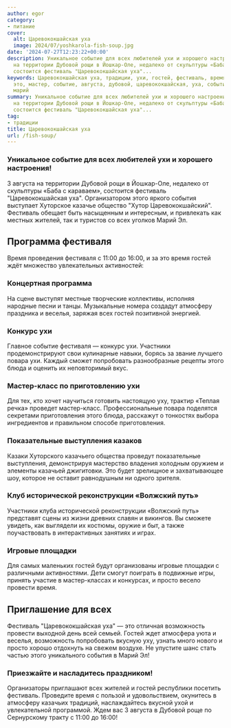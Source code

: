 ```yaml
---
author: egor
category:
- питание
cover:
  alt: Царевококшайская уха
  image: 2024/07/yoshkarola-fish-soup.jpg
date: '2024-07-27T12:23:22+00:00'
description: Уникальное событие для всех любителей ухи и хорошего настроения! 3 августа
  на территории Дубовой рощи в Йошкар-Оле, недалеко от скульптуры «Баба с караваем»,
  состоится фестиваль "Царевококшайская уха"...
keywords: Царевококшайская уха, традиции, ухи, гостей, фестиваль, время, фестиваля,
  это, мастер, событие, августа, дубовой, царевококшайская, уха, события, жителей,
  марий
summary: Уникальное событие для всех любителей ухи и хорошего настроения! 3 августа
  на территории Дубовой рощи в Йошкар-Оле, недалеко от скульптуры «Баба с караваем»,
  состоится фестиваль "Царевококшайская уха"...
tag:
- традиции
title: Царевококшайская уха
url: /fish-soup/
---
```


### Уникальное событие для всех любителей ухи и хорошего настроения!

3 августа на территории Дубовой рощи в Йошкар-Оле, недалеко от скульптуры «Баба с караваем», состоится фестиваль "Царевококшайская уха". Организатором этого яркого события выступает Хуторское казачье общество "Хутор Царевококшайский". Фестиваль обещает быть насыщенным и интересным, и привлекать как местных жителей, так и туристов со всех уголков Марий Эл.

## Программа фестиваля

Время проведения фестиваля с 11:00 до 16:00, и за это время гостей ждёт множество увлекательных активностей:

### Концертная программа

На сцене выступят местные творческие коллективы, исполняя народные песни и танцы. Музыкальные номера создадут атмосферу праздника и веселья, заряжая всех гостей позитивной энергией.

### Конкурс ухи

Главное событие фестиваля — конкурс ухи. Участники продемонстрируют свои кулинарные навыки, борясь за звание лучшего повара ухи. Каждый сможет попробовать разнообразные рецепты этого блюда и оценить их неповторимый вкус.

### Мастер-класс по приготовлению ухи

Для тех, кто хочет научиться готовить настоящую уху, трактир «Теплая речка» проведет мастер-класс. Профессиональные повара поделятся секретами приготовления этого блюда, расскажут о тонкостях выбора ингредиентов и правильном способе приготовления.

### Показательные выступления казаков

Казаки Хуторского казачьего общества проведут показательные выступления, демонстрируя мастерство владения холодным оружием и элементы казачьей джигитовки. Это будет зрелищное и захватывающее шоу, которое не оставит равнодушным ни одного зрителя.

### Клуб исторической реконструкции «Волжский путь»

Участники клуба исторической реконструкции «Волжский путь» представят сцены из жизни древних славян и викингов. Вы сможете увидеть, как выглядели их костюмы, оружие и быт, а также поучаствовать в интерактивных занятиях и играх.

### Игровые площадки

Для самых маленьких гостей будут организованы игровые площадки с различными активностями. Дети смогут поиграть в подвижные игры, принять участие в мастер-классах и конкурсах, и просто весело провести время.

## Приглашение для всех

Фестиваль "Царевококшайская уха" — это отличная возможность провести выходной день всей семьей. Гостей ждет атмосфера уюта и веселья, возможность попробовать вкусную уху, узнать много нового и просто хорошо отдохнуть на свежем воздухе. Не упустите шанс стать частью этого уникального события в Марий Эл!

### Приезжайте и насладитесь праздником!

Организаторы приглашают всех жителей и гостей республики посетить фестиваль. Проведите время с пользой и удовольствием, окунитесь в атмосферу казачьих традиций, наслаждайтесь вкусной ухой и увлекательной программой. Ждем вас 3 августа в Дубовой роще по Сернурскому тракту с 11:00 до 16:00!